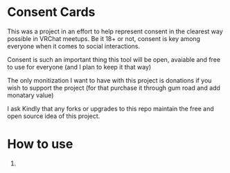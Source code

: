 # Consent Cards

This was a project in an effort to help represent consent in the clearest way possible in VRChat meetups. 
Be it 18+ or not, consent is key among everyone when it comes to social interactions. 

Consent is such an important thing this tool will be open, avaiable and free to use for everyone (and I plan to keep it that way)

The only monitization I want to have with this project is donations if you wish to support the project (for that purchase it through gum road and add monatary value)

I ask Kindly that any forks or upgrades to this repo maintain the free and open source idea of this project. 

# How to use

1. 
